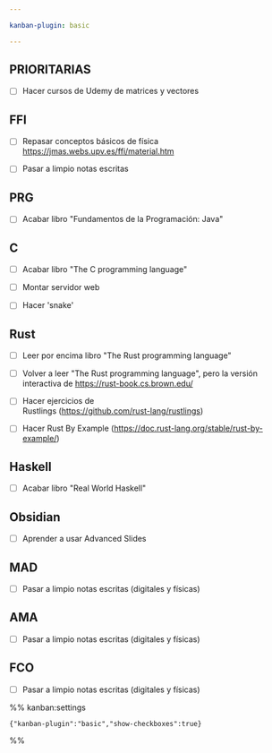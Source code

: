 ```yaml
---

kanban-plugin: basic

---
```


## PRIORITARIAS

- [ ] Hacer cursos de Udemy de matrices y vectores


## FFI

- [ ] Repasar conceptos básicos de física<br>https://jmas.webs.upv.es/ffi/material.htm
- [ ] Pasar a limpio notas escritas


## PRG

- [ ] Acabar libro "Fundamentos de la Programación: Java"


## C

- [ ] Acabar libro "The C programming language"
- [ ] Montar servidor web
- [ ] Hacer 'snake'


## Rust

- [ ] Leer por encima libro "The Rust programming language"
- [ ] Volver a leer "The Rust programming language", pero la versión interactiva de https://rust-book.cs.brown.edu/
- [ ] Hacer ejercicios de <br>Rustlings (https://github.com/rust-lang/rustlings)
- [ ] Hacer Rust By Example (https://doc.rust-lang.org/stable/rust-by-example/)


## Haskell

- [ ] Acabar libro "Real World Haskell"


## Obsidian

- [ ] Aprender a usar Advanced Slides


## MAD

- [ ] Pasar a limpio notas escritas (digitales y físicas)


## AMA

- [ ] Pasar a limpio notas escritas (digitales y físicas)


## FCO

- [ ] Pasar a limpio notas escritas (digitales y físicas)




%% kanban:settings
```
{"kanban-plugin":"basic","show-checkboxes":true}
```
%%